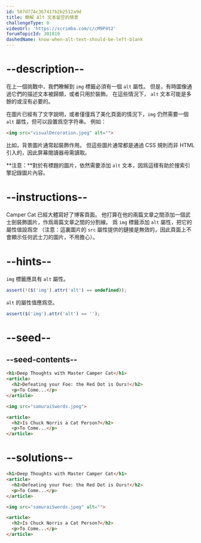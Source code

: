 ```yaml
---
id: 587d774c367417b2b2512a9d
title: 瞭解 Alt 文本留空的情景
challengeType: 0
videoUrl: 'https://scrimba.com/c/cM9P4t2'
forumTopicId: 301019
dashedName: know-when-alt-text-should-be-left-blank
---
```


# --description--

在上一個挑戰中，我們瞭解到 `img` 標籤必須有一個 `alt` 屬性。 但是，有時圖像通過它們的描述文本被歸類，或者只用於裝飾。 在這些情況下， `alt` 文本可能是多餘的或沒有必要的。

在圖片已經有了文字說明，或者僅僅爲了美化頁面的情況下，`img` 仍然需要一個 `alt` 屬性，但可以設置爲空字符串。 例如：

```html
<img src="visualDecoration.jpeg" alt="">
```

比如，背景圖片通常起裝飾作用。 但這些圖片通常都是通過 CSS 規則而非 HTML 引入的，因此屏幕閱讀器毋需讀取。

**注意：**對於有標題的圖片，依然需要添加 `alt` 文本，因爲這樣有助於搜索引擎記錄圖片內容。

# --instructions--

Camper Cat 已經大體寫好了博客頁面。 他打算在他的兩篇文章之間添加一個武士劍裝飾圖片，作爲兩篇文章之間的分割線。 爲 `img` 標籤添加 `alt` 屬性，把它的屬性值設爲空 （注意：這裏圖片的 `src` 屬性提供的鏈接是無效的，因此頁面上不會顯示任何武士刀的圖片，不用擔心）。

# --hints--

`img` 標籤應具有 `alt` 屬性。

```js
assert(!($('img').attr('alt') == undefined));
```

`alt` 的屬性值應爲空。

```js
assert($('img').attr('alt') == '');
```

# --seed--

## --seed-contents--

```html
<h1>Deep Thoughts with Master Camper Cat</h1>
<article>
  <h2>Defeating your Foe: the Red Dot is Ours!</h2>
  <p>To Come...</p>
</article>

<img src="samuraiSwords.jpeg">

<article>
  <h2>Is Chuck Norris a Cat Person?</h2>
  <p>To Come...</p>
</article>
```

# --solutions--

```html
<h1>Deep Thoughts with Master Camper Cat</h1>
<article>
  <h2>Defeating your Foe: the Red Dot is Ours!</h2>
  <p>To Come...</p>
</article>

<img src="samuraiSwords.jpeg" alt="">

<article>
  <h2>Is Chuck Norris a Cat Person?</h2>
  <p>To Come...</p>
</article>
```
